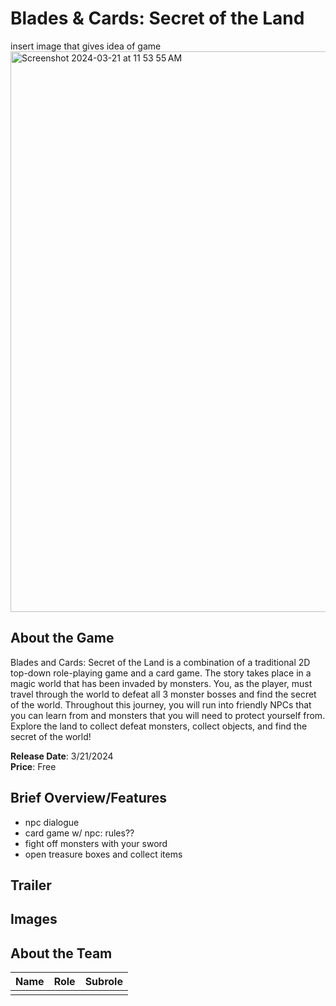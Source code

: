 # Blades & Cards: Secret of the Land #
insert image that gives idea of game
<img width="897" alt="Screenshot 2024-03-21 at 11 53 55 AM" src="https://github.com/CATGPT0/ECS179-Final-Project/assets/72845247/828d33ad-cfe6-4948-91f5-0236dae096dd">

## About the Game ##
Blades and Cards: Secret of the Land is a combination of a traditional 2D top-down role-playing game and a card game. The story takes place in a magic world that has been invaded by monsters. You, as the player, must travel through the world to defeat all 3 monster bosses and find the secret of the world. Throughout this journey, you will run into friendly NPCs that you can learn from and monsters that you will need to protect yourself from. Explore the land to collect defeat monsters, collect objects, and find the secret of the world!

**Release Date**: 3/21/2024  
**Price**: Free

## Brief Overview/Features ##
- npc dialogue
- card game w/ npc: rules??
- fight off monsters with your sword
- open treasure boxes and collect items

## Trailer ##

## Images ##

## About the Team ##

| Name | Role    | Subrole    |
| :---:   | :---: | :---: |
|  |    |    |
